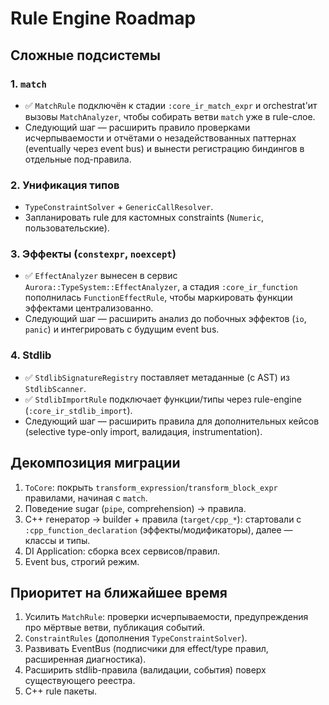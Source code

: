 # Rule Engine Roadmap

## Сложные подсистемы

### 1. `match`
- ✅ `MatchRule` подключён к стадии `:core_ir_match_expr` и orchestrat'ит вызовы `MatchAnalyzer`, чтобы собирать ветви `match` уже в rule-слое.
- Следующий шаг — расширить правило проверками исчерпываемости и отчётами о незадействованных паттернах (eventually через event bus) и вынести регистрацию биндингов в отдельные под-правила.

### 2. Унификация типов
- `TypeConstraintSolver` + `GenericCallResolver`.
- Запланировать rule для кастомных constraints (`Numeric`, пользовательские).

### 3. Эффекты (`constexpr`, `noexcept`)
- ✅ `EffectAnalyzer` вынесен в сервис `Aurora::TypeSystem::EffectAnalyzer`, а стадия `:core_ir_function` пополнилась `FunctionEffectRule`, чтобы маркировать функции эффектами централизованно.
- Следующий шаг — расширить анализ до побочных эффектов (`io`, `panic`) и интегрировать с будущим event bus.

### 4. Stdlib
- ✅ `StdlibSignatureRegistry` поставляет метаданные (с AST) из `StdlibScanner`.
- ✅ `StdlibImportRule` подключает функции/типы через rule-engine (`:core_ir_stdlib_import`).
- Следующий шаг — расширить правила для дополнительных кейсов (selective type-only import, валидация, instrumentation).

## Декомпозиция миграции
1. `ToCore`: покрыть `transform_expression`/`transform_block_expr` правилами, начиная с `match`.
2. Поведение sugar (`pipe`, comprehension) -> правила.
3. C++ генератор -> builder + правила (`target/cpp_*`): стартовали с `:cpp_function_declaration` (эффекты/модификаторы), далее — классы и типы.
4. DI Application: сборка всех сервисов/правил.
5. Event bus, строгий режим.

## Приоритет на ближайшее время
1. Усилить `MatchRule`: проверки исчерпываемости, предупреждения про мёртвые ветви, публикация событий.
2. `ConstraintRules` (дополнения `TypeConstraintSolver`).
3. Развивать EventBus (подписчики для effect/type правил, расширенная диагностика).
4. Расширить stdlib-правила (валидации, события) поверх существующего реестра.
5. C++ rule пакеты.
